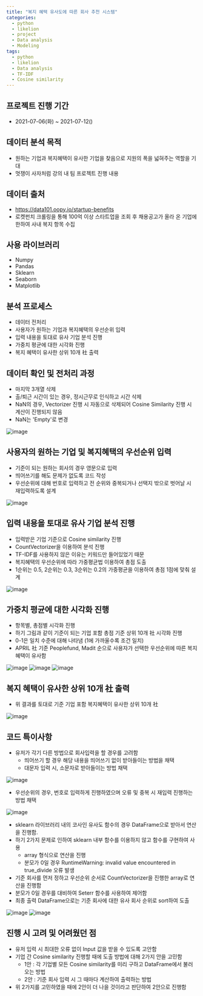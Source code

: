 ```yaml
---
title: "복지 혜택 유사도에 따른 회사 추천 시스템"
categories:
  - python
  - likelion
  - project
  - Data analysis
  - Modeling
tags:
  - python
  - likelion
  - Data analysis
  - TF-IDF
  - Cosine similarity
---
```

## 프로젝트 진행 기간
- 2021-07-06(화) ~ 2021-07-12()

## 데이터 분석 목적
- 원하는 기업과 복지혜택이 유사한 기업을 찾음으로 지원의 폭을 넓혀주는 역할을 기대
- 멋쟁이 사자처럼 강의 내 팀 프로젝트 진행 내용

## 데이터 출처
- https://data101.oopy.io/startup-benefits
- 로켓펀치 크롤링을 통해 100억 이상 스타트업을 조회 후 채용공고가 올라 온 기업에 한하여 사내 복지 항목 수집

## 사용 라이브러리
- Numpy
- Pandas
- Sklearn
- Seaborn
- Matplotlib

## 분석 프로세스
- 데이터 전처리
- 사용자가 원하는 기업과 복지혜택의 우선순위 입력
- 입력 내용을 토대로 유사 기업 분석 진행
- 가중치 평균에 대한 시각화 진행
- 복지 혜택이 유사한 상위 10개 社 출력

## 데이터 확인 및 전처리 과정
- 마지막 3개열 삭제
- 출/퇴근 시간이 있는 경우, 정시근무로 인식하고 시간 삭제
- NaN의 경우, Vectorizer 진행 시 자동으로 삭제되어 Cosine Similarity 진행 시 계산이 진행되지 않음
- NaN는 'Empty'로 변경
 
![image](https://user-images.githubusercontent.com/88296152/134449039-e49afcfb-316d-42c4-a690-fa7d5882adc2.png)

## 사용자의 원하는 기업 및 복지혜택의 우선순위 입력
- 기준이 되는 원하는 회사의 경우 영문으로 입력
- 띄어쓰기를 해도 문제가 없도록 코드 작성
- 우선순위에 대해 번호로 입력하고 전 순위와 중복되거나 선택지 밖으로 벗어날 시 재입력하도록 설계

![image](https://user-images.githubusercontent.com/88296152/134466342-0accb9a3-7d92-41cf-a39b-b3141f8ff6dc.png)

## 입력 내용을 토대로 유사 기업 분석 진행
- 입력받은 기업 기준으로 Cosine similarity 진행
- CountVectorizer을 이용하여 분석 진행
- TF-IDF를 사용하지 않은 이유는 키워드만 들어있었기 때문
- 복지혜택의 우선순위에 따라 가중평균법 이용하여 총점 도출
- 1순위는 0.5, 2순위는 0.3, 3순위는 0.2의 가중평균을 이용하여 총점 1점에 맞춰 설계

![image](https://user-images.githubusercontent.com/88296152/134650065-69bef894-a74b-4e13-a478-73d849bed8a1.png)

## 가중치 평균에 대한 시각화 진행
- 항목별, 총점별 시각화 진행
- 하기 그림과 같이 기준이 되는 기업 포함 총점 기준 상위 10개 社 시각화 진행
- 0-1은 일치 수준에 대해 나타냄 (1에 가까울수록 조건 일치)
- APRIL 社 기준 Peoplefund, Madit 순으로 사용자가 선택한 우선순위에 따른 복지혜택이 유사함

![image](https://user-images.githubusercontent.com/88296152/134751877-be6ee0b4-2b20-46e7-b01d-67116e7771ec.png)
![image](https://user-images.githubusercontent.com/88296152/134752011-29923a5e-4a57-47b5-961e-24019c573e15.png)
![image](https://user-images.githubusercontent.com/88296152/134751938-444aeaac-37df-4292-9c76-77ff0015bc9a.png)


## 복지 혜택이 유사한 상위 10개 社 출력
- 위 결과를 토대로 기준 기업 포함 복지혜택이 유사한 상위 10개 社 

![image](https://user-images.githubusercontent.com/88296152/134752018-fd83ae85-b365-4a2f-ab34-27b8090150b2.png)

## 코드 특이사항
- 유저가 각기 다른 방법으로 회사입력을 할 경우를 고려함
  * 띄어쓰기 할 경우 해당 내용을 띄어쓰기 없이 받아들이는 방법을 채택
  * 대문자 입력 시, 소문자로 받아들이는 방법 채택 
 
![image](https://user-images.githubusercontent.com/88296152/134761218-e599a439-ad8c-40d2-9cfd-c15e4c924f30.png)

  * 우선순위의 경우, 번호로 입력하게 진행하였으며 오류 및 중복 시 재입력 진행하는 방법 채택

![image](https://user-images.githubusercontent.com/88296152/134761259-8d59422f-784a-401f-b94a-fd5bc6b5cf9d.png)


- sklearn 라이브러리 내의 코사인 유사도 함수의 경우 DataFrame으로 받아서 연산을 진행함.
- 하기 2가지 문제로 인하여 sklearn 내부 함수를 이용하지 않고 함수를 구현하여 사용 
  * array 형식으로 연산을 진행
  * 분모가 0일 경우 RuntimeWarning: invalid value encountered in true_divide 오류 발생
- 기준 회사를 먼저 정하고 우선순위 순서로 CountVectorizer을 진행한 array로 연산을 진행함
- 분모가 0일 경우를 대비하여 Seterr 함수를 사용하여 제어함
- 최종 출력 DataFrame으로는 기준 회사에 대한 유사 회사 순위로 sort하여 도출

![image](https://user-images.githubusercontent.com/88296152/134760662-4607161f-2d8b-4090-894c-22b5a6680f07.png)
![image](https://user-images.githubusercontent.com/88296152/134760913-cf3ae5e1-3811-4890-b1e7-0ae409df858a.png)

## 진행 시 고려 및 어려웠던 점
- 유저 입력 시 최대한 오류 없이 Input 값을 받을 수 있도록 고안함
- 기업 간 Cosine similarity 진행할 때에 도출 방법에 대해 2가지 안을 고민함
  * 1안 : 각 기업별 모든 Cosine similarity를 미리 구하고 DataFrame에서 불러오는 방법
  * 2안 : 기준 회사 입력 시 그 때마다 계산하여 출력하는 방법
- 위 2가지를 고민하였을 때에 2안이 더 나을 것이라고 판단하여 2안으로 진행함
